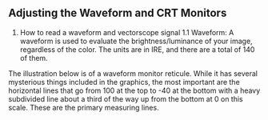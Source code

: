 ## Adjusting the Waveform and CRT Monitors
1. How to read a waveform and vectorscope signal
1.1 Waveform: A waveform is used to evaluate the brightness/luminance of your image, regardless of the color. The units are in IRE, and there are a total of 140 of them. 

The illustration below is of a waveform monitor reticule. While it has several mysterious things included in the graphics, the most important are the horizontal lines that go from 100 at the top to -40 at the bottom with a heavy subdivided line about a third of the way up from the bottom at 0 on this scale. These are the primary measuring lines.
